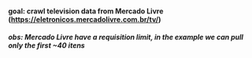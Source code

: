 #### goal: crawl television data from Mercado Livre (https://eletronicos.mercadolivre.com.br/tv/)

##### obs: Mercado Livre have a requisition limit, in the example we can pull only the first ~40 itens

